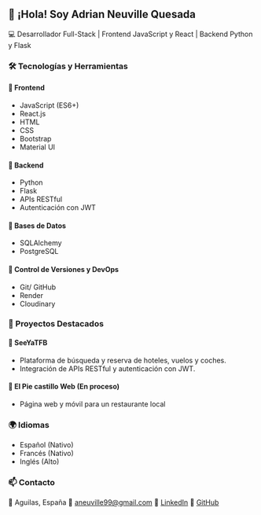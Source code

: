 ## 👋 ¡Hola! Soy Adrian Neuville Quesada

💻 Desarrollador Full-Stack | Frontend JavaScript y React | Backend Python y Flask

### 🛠️ Tecnologías y Herramientas

#### 🔹 Frontend
- JavaScript (ES6+)
- React.js
- HTML
- CSS
- Bootstrap
- Material UI

#### 🔹 Backend
- Python
- Flask
- APIs RESTful
- Autenticación con JWT

#### 🔹 Bases de Datos
- SQLAlchemy
- PostgreSQL

#### 🔹 Control de Versiones y DevOps
- Git/ GitHub
- Render
- Cloudinary

### 📌 Proyectos Destacados

#### 🔸 SeeYaTFB
- Plataforma de búsqueda y reserva de hoteles, vuelos y coches.
- Integración de APIs RESTful y autenticación con JWT.

#### 🔸 El Pie castillo Web (En proceso)
- Página web y móvil para un restaurante local

### 🌍 Idiomas
- Español (Nativo)
- Francés (Nativo)
- Inglés (Alto)

### 📫 Contacto
📍 Aguilas, España
📧 aneuville99@gmail.com
🔗 [LinkedIn](https://www.linkedin.com/in/adrianneuville)
🔗 [GitHub](https://github.com/AdrianNQ99)
